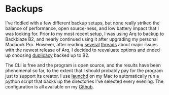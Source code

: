 # Backups

I've fiddled with a few different backup setups, but none really striked the balance of performance, open source-ness, and low battery impact that I was looking for. Prior to my most recent setup, I was using Arq to backup to Backblaze B2, and nearly continued using it after upgrading my personal Macbook Pro. However, after reading [several](https://www.reddit.com/r/Arqbackup/comments/fxt2j3/arq_6_help_needed_i_honestly_have_no_idea_what_to/) [threads](https://www.reddit.com/r/ArqBackup_Community/comments/gk0eym/arq_6_restore_testing_not_real_good/) about major issues with the newest release of Arq, I decided to reevaluate options and ended up choosing [duplicacy](https://github.com/gilbertchen/duplicacy) backed up to B2. 

The CLI is free and the program is open source, and the results have been phenomenal so far, to the extent that I should probably pay for the program just to support its creator. I use [launchd](https://www.launchd.info/) on my Mac to automatically run a python script that backs up the directories I've selected every evening. The configuration is all available on my [Github](https://github.com/lazyIoad/dotfiles/tree/master/backup).

